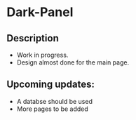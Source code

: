# Dark-Panel
## Description
- Work in progress.
- Design almost done for the main page.

## Upcoming updates:
- A databse should be used
- More pages to be added
